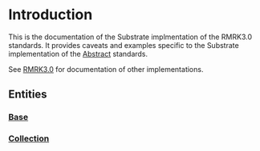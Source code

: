 # Introduction
This is the documentation of the Substrate implmentation of the RMRK3.0 standards.  It provides caveats and examples specific to the Substrate implementation of the [Abstract](../abstract) standards.

See [RMRK3.0](../) for documentation of other implementations.

## Entities
### [Base](./entities/base.md)
### [Collection](./entities/collection.md)
